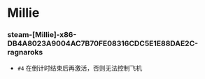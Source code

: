 # Millie

### steam-[Millie]-x86-DB4A8023A9004AC7B70FE08316CDC5E1E88DAE2C-ragnaroks
- `#4` 在倒计时结束后再激活，否则无法控制飞机
